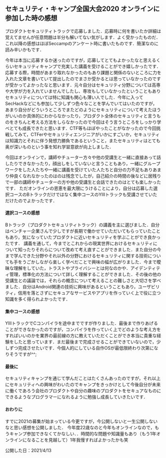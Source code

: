 ## セキュリティ・キャンプ全国大会2020 オンラインに参加した時の感想

プロダクトセキュリティトラックで応募しました．応募時に何を書いたか詳細は覚えてませんが任意問題は半分も解いてない気がします．よく受かったものだ．
これ以降の感想はほぼSeccampのアンケート時に書いたものです．簡潔なのに読み辛いかもです．

今年は本当に応募するか迷ったのですが，応募してとてもよかったなと思えるくらいセキュリティキャンプで充実した講義を受けることができ嬉しかったです．応募する際，時間があまり取れなかったのもあり課題と関係のないところに力を入れた文章を書いていて提出したのでまさか受かるとは思っていなかったのですが受かってよかったなと思います．元々自分はセキュリティ分野については高専や大学が力を入れていませんでしたし、専攻もしていなかったということもありセキュリティについては特に知識も関心も薄い人でした．今年に入ってSecHackなどにも参加して少しずつ色々なことを学んでいてはいたのですが，あまり自分がどういうところでまたどのようにセキュリティについて考えたほうがいいのか具体的にわからなかったり，プロダクト全体のセキュリティと言うものをきちんと考える方法をしらなかったので今回はそう言うところをしっかり学べとても成長できたと思います．CTF等もほぼやったことがなかったので今回挑戦してみて，CTFerやセキュリティエンジニアがいかにすごいか，セキュリティは知識力とそれに伴う発想力勝負であるということ，またセキュリティはとても奥が深いものという事を知れ学習意欲が向上しました．

今回はオンラインで，講師やチューター方々や他の受講生と一緒に直接あって話したりできなかったり，顔出しをしていないと言うこともあり，一緒にグループワークをした人たちや一緒に講義を受けていた人たちと自分の力不足もありあまり仲良くなれなかったのはのは残念でしたが，自己紹介の時間の後などに居残りで一部の講師やチューターの方や他の受講生と会話できたのはとても楽しかったです．
ただオンラインの恩恵を最大限にうけることにより，自分は応募した選択コースのBトラックだけではなく集中コースのYⅢトラックも受講させていただけたのでよかったです．

#### 選択コースの感想
Bトラック（プロダクトセキュリティトラック）の講義を主に選びました．自分はベンチャー企業さんで少しですが長期で働かせていただいてもらっていたこともあり，気になっていたプロダクトに近いセキュリティを学ぶことができ良かったです．
講義を通して，今までとこれからの現実世界におけるセキュリティについて知ったりそれらについて改めて考え直すことができました．また自分の今まで学んできた分野やそれ以外の分野におけるセキュリティに関する技術についても手をうごかしながら楽しく学べだことで興味の幅が広がりました．今まで曖昧な理解をしていた，トラストやプライバシーとは何なのかや．アイデンティティ管理，標準化の方法について詳しく理解することができました．その後の他の受講生との議論では，それらの概念について考えることの難しさと大切さを学べました．自分はAndroid関連の技術に興味があるということもあり，ユーザビリティ，信用を落とさずにセキュアなサービスやアプリを作っていく上で役に立つ知識を多く得られよかったです．

#### 集中コースの感想
YⅢトラックでCコンパイラを途中までですが作りました．最後まで作りあげることができなかったのですが，コンパイラを作っていく上でどのような考え方をすればいいのかを業界の最前線の方に教えていただくことができ本当に貴重な経験をしたと思っています．まだ最後まで完成させることができていないので，少しずつ完成させたいです．今個人的にしている自作OSが最低限終わり次第になりそうですが^^;

#### 最後に
セキュリティキャンプを通じて学んだことはたくさんあったのですが，それ以上にセキュリティへの興味がわいたのでキャンプをきっかけとして今後自分が未来に働くであろう会社のプロダクトや自分の趣味のプロダクトをセキュアなものにできるようなプログラマーになれるように勉強し成長していきたいです．


#### おわりに

すでに2021の募集が始まっている今更ですが，今公開しないと一生公開しないなと思い感想を公開しました．
今年度22歳なのと今年もオンラインなので，もうキャンプ参加できなくてかなしい．．時間的な問題や知識量もあり（もう1年オンラインになることを見越して）1年我慢すればよかったかも笑

公開した日：2021/4/13